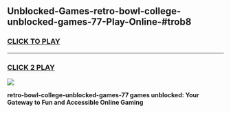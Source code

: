 
## Unblocked-Games-retro-bowl-college-unblocked-games-77-Play-Online-#trob8
<h3>
<a href="https://premium.freeplayer.one?title=retro-bowl-college-unblocked-games-77&ref=27F">CLICK TO PLAY</a></h3>
<hr>

<h3>
<a href="https://premium.freeplayer.one?title=retro-bowl-college-unblocked-games-77&ref=27F">CLICK 2 PLAY</a>
  
</h3>

<a href="https://premium.freeplayer.one?title=retro-bowl-college-unblocked-games-77&ref=27F"><img src="https://clearcache.store/games.png"></a>


**retro-bowl-college-unblocked-games-77 games unblocked: Your Gateway to Fun and Accessible Online Gaming**
